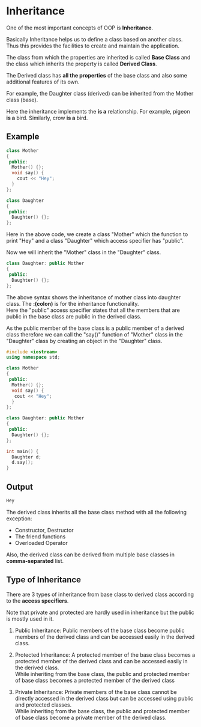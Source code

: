 # Inheritance  

One of the most important concepts of OOP is **Inheritance**.  

Basically Inheritance helps us to define a class based on another class. Thus this provides the facilities to create and maintain the application.  

The class from which the properties are inherited is called **Base Class** and the class which inherits the property is called **Derived Class**.  

The Derived class has **all the properties** of the base class and also some additional features of its own.

For example, the Daughter class (derived) can be inherited from the Mother class (base).  

Here the inheritance implements the **is a** relationship. For example, pigeon **is a** bird. Similarly, crow **is a** bird.  

## Example  

```c++
class Mother
{
 public:
  Mother() {};
  void say() {
    cout << "Hey";
  } 
};

class Daughter 
{
 public: 
  Daughter() {};
};
```
Here in the above code, we create a class "Mother" which the function to print "Hey" and a class "Daughter" which access specifier has "public".  

Now we will inherit the "Mother" class in the "Daughter" class.  

```c++
class Daughter: public Mother
{
 public: 
  Daughter() {};
};
```
The above syntax shows the inheritance of mother class into daughter class. The **:(colon)** is for the inheritance functionality.  
Here the "public" access specifier states that all the members that are public in the base class are public in the derived class.  

As the public member of the base class is a public member of a derived class therefore we can call the "say()" function of "Mother" class in the "Daughter" class by creating an object in the "Daughter" class. 

```c++
#include <iostream>
using namespace std;

class Mother
{
 public:
  Mother() {};
  void say() {
   cout << "Hey";
  }
};

class Daughter: public Mother
{
 public:
  Daughter() {};
};

int main() {
  Daughter d;
  d.say();
}
```  
## Output  

```c++
Hey
```

The derived class inherits all the base class method with all the following exception:  

* Constructor, Destructor
* The friend functions
* Overloaded Operator   

Also, the derived class can be derived from multiple base classes in **comma-separated** list.  

## Type of Inheritance  

There are 3 types of inheritance from base class to derived class according to the **access specifiers**. 

Note that private and protected are hardly used in inheritance but the public is mostly used in it.  

1. Public Inheritance: Public members of the base class become public members of the derived class and can be accessed easily in the derived class.  

2. Protected Inheritance: A protected member of the base class becomes a protected member of the derived class and can be accessed easily in the derived class.  
While inheriting from the base class, the public and protected member of base class becomes a protected member of the derived class 

3. Private Inheritance: Private members of the base class cannot be directly accessed in the derived class but can be accessed using public and protected classes.  
While inheriting from the base class, the public and protected member of base class become a private member of the derived class. 




